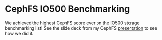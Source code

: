# CephFS IO500 Benchmarking

We achieved the highest CephFS score ever on the IO500 storage benchmarking list!  See the slide deck from my CephFS [presentation](https://docs.google.com/presentation/d/1gfQkvYi5YkQ8Kzat7XTd57ohq-Ri85rtQU0W7HND__8/edit?usp=sharing) to see how we did it.
